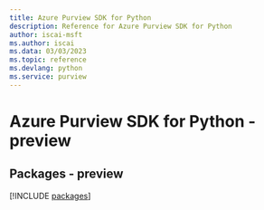 ```yaml
---
title: Azure Purview SDK for Python
description: Reference for Azure Purview SDK for Python
author: iscai-msft
ms.author: iscai
ms.data: 03/03/2023
ms.topic: reference
ms.devlang: python
ms.service: purview
---
```

# Azure Purview SDK for Python - preview
## Packages - preview
[!INCLUDE [packages](purview-index.md)]